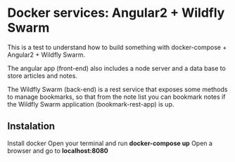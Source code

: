 # Docker services: Angular2 + Wildfly Swarm
This is a test to understand how to build something with docker-compose + Angular2 + Wildfly Swarm.

The angular app (front-end) also includes a node server and a data base to store articles and notes.

The Wildfly Swarm (back-end) is a rest service that exposes some methods to manage bookmarks, so that from the note list you can bookmark notes if the Wildfly Swarm application (bookmark-rest-app) is up.


## Instalation
Install docker 
Open your terminal and run **docker-compose up**
Open a browser and go to **localhost:8080**